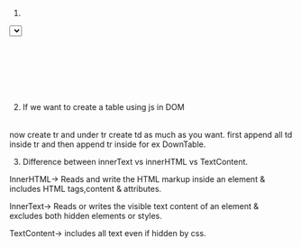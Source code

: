 1. 

<select id=""> -> In case of select always give id to select tag and value to option tag to work in DOM. 
and give one empty value of one option tag and give disabled selected to work as a placeholder for select. 
<option value=""></option>
<option value=""></option>
<option value=""></option>
<option value=""></option>
<option value=""></option>
</select>


2. If we want to create a table using js in DOM 
<div class="table">
<table id="DownTable">
               
</table>
</div>

now create tr and under tr create td as much as you want. 
first append all td inside tr and then append tr inside for ex DownTable.


3. Difference between innerText vs innerHTML vs TextContent. 

InnerHTML-> Reads and write the HTML markup inside an element & includes HTML tags,content & attributes. 

InnerText-> Reads or writes the visible text content of an element & excludes both hidden elements or styles. 

TextContent-> includes all text even if hidden by css. 
